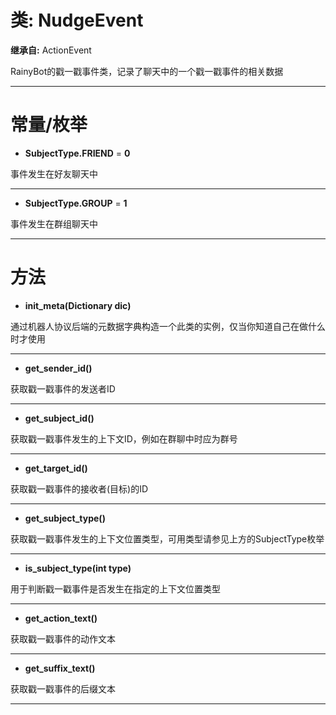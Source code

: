 # 类: NudgeEvent  
  
**继承自:** ActionEvent  
  
RainyBot的戳一戳事件类，记录了聊天中的一个戳一戳事件的相关数据  
  
---  
  
# 常量/枚举  
  
- **SubjectType.FRIEND** = **0**  
  
事件发生在好友聊天中  
  
---  
  
- **SubjectType.GROUP** = **1**  
  
事件发生在群组聊天中  
  
---  
  
# 方法 
  
- **init_meta(Dictionary dic)**  
  
通过机器人协议后端的元数据字典构造一个此类的实例，仅当你知道自己在做什么时才使用  
  
---  
  
- **get_sender_id()**  
  
获取戳一戳事件的发送者ID  
  
---  
  
- **get_subject_id()**  
  
获取戳一戳事件发生的上下文ID，例如在群聊中时应为群号  
  
---  
  
- **get_target_id()**  
  
获取戳一戳事件的接收者(目标)的ID  
  
---  
  
- **get_subject_type()**  
  
获取戳一戳事件发生的上下文位置类型，可用类型请参见上方的SubjectType枚举  
  
---  
  
- **is_subject_type(int type)**  
  
用于判断戳一戳事件是否发生在指定的上下文位置类型  
  
---  
  
- **get_action_text()**  
  
获取戳一戳事件的动作文本  
  
---  
  
- **get_suffix_text()**  
  
获取戳一戳事件的后缀文本  
  
---  
  

